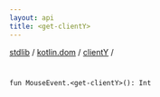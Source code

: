 ```yaml
---
layout: api
title: <get-clientY>
---
```

[stdlib](../../index.md) / [kotlin.dom](../index.md) / [clientY](index.md) / [<get-clientY>](_get-clientY_.md)

# <get-clientY>

```
fun MouseEvent.<get-clientY>(): Int
```
